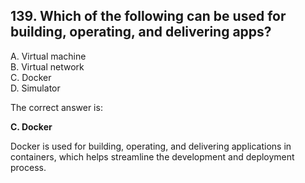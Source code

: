 ## 139. Which of the following can be used for building, operating, and delivering apps?
A. Virtual machine  
B. Virtual network  
C. Docker  
D. Simulator  

The correct answer is:  

**C. Docker**  

Docker is used for building, operating, and delivering applications in containers, which helps streamline the development and deployment process.  
